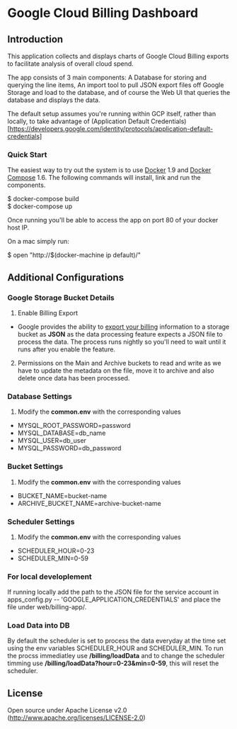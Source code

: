 # Google Cloud Billing Dashboard

## Introduction
This application collects and displays charts of Google Cloud Billing exports to facilitate analysis of overall cloud spend.

The app consists of 3 main components: A Database for storing and querying the line items, An import tool to pull JSON export files off Google Storage and load to the database, and of course the Web UI that queries the database and displays the data.

The default setup assumes you're running within GCP itself, rather than locally, to take advantage of (Application Default Credentials)[https://developers.google.com/identity/protocols/application-default-credentials]

### Quick Start
The easiest way to try out the system is to use [Docker](https://docs.docker.com/) 1.9 and [Docker Compose](https://docs.docker.com/compose/) 1.6.
The following commands will install, link and run the components.

  $ docker-compose build  
  $ docker-compose up

Once running you'll be able to access the app on port 80 of your docker host IP.

On a mac simply run:

  $ open "http://$(docker-machine ip default)/"



## Additional Configurations

###  Google Storage Bucket Details
1. Enable Billing Export
  - Google provides the ability to [export your billing](https://support.google.com/cloud/answer/6293835?rd=1) information to a storage bucket as **JSON** as the data processing feature expects a JSON file to process the data. The process runs nightly so you'll need to wait until it runs after you enable the feature.
2. Permissions on the Main and Archive buckets to read and write as we have to update the metadata on the file, move it to archive  and also delete once data has been processed.

### Database Settings
1. Modify the **common.env** with the corresponding values  
  * MYSQL_ROOT_PASSWORD=password
  * MYSQL_DATABASE=db_name
  * MYSQL_USER=db_user
  * MYSQL_PASSWORD=db_password    
 
### Bucket Settings
1. Modify the **common.env** with the corresponding values  
  * BUCKET_NAME=bucket-name
  * ARCHIVE_BUCKET_NAME=archive-bucket-name

### Scheduler Settings
1. Modify the **common.env** with the corresponding values  
  * SCHEDULER_HOUR=0-23
  * SCHEDULER_MIN=0-59
  
### For local developlement 
  If running locally add the path to the JSON file for the service account in apps_config.py -- 'GOOGLE_APPLICATION_CREDENTIALS' and place the file under web/billing-app/.  


### Load Data into DB
By default the scheduler is set to process the data everyday at the time set using the env variables SCHEDULER_HOUR and SCHEDULER_MIN. To run the procss immediatley use **/billing/loadData** and to change the scheduler timming use **/billing/loadData?hour=0-23&min=0-59**, this will reset the scheduler.

## License
Open source under Apache License v2.0 (http://www.apache.org/licenses/LICENSE-2.0)
